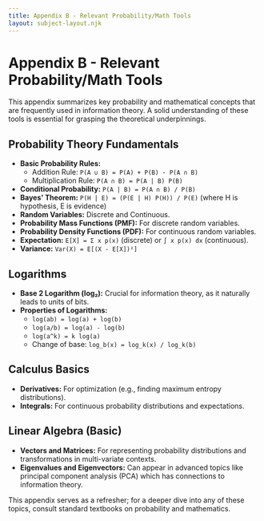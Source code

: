 ```yaml
---
title: Appendix B - Relevant Probability/Math Tools
layout: subject-layout.njk
---
```


# Appendix B - Relevant Probability/Math Tools

This appendix summarizes key probability and mathematical concepts that are frequently used in information theory. A solid understanding of these tools is essential for grasping the theoretical underpinnings.

## Probability Theory Fundamentals

-   **Basic Probability Rules:**
    -   Addition Rule: `P(A ∪ B) = P(A) + P(B) - P(A ∩ B)`
    -   Multiplication Rule: `P(A ∩ B) = P(A | B) P(B)`
-   **Conditional Probability:** `P(A | B) = P(A ∩ B) / P(B)`
-   **Bayes' Theorem:** `P(H | E) = (P(E | H) P(H)) / P(E)` (where H is hypothesis, E is evidence)
-   **Random Variables:** Discrete and Continuous.
-   **Probability Mass Functions (PMF):** For discrete random variables.
-   **Probability Density Functions (PDF):** For continuous random variables.
-   **Expectation:** `E[X] = Σ x p(x)` (discrete) or `∫ x p(x) dx` (continuous).
-   **Variance:** `Var(X) = E[(X - E[X])²]`

## Logarithms

-   **Base 2 Logarithm (log₂):** Crucial for information theory, as it naturally leads to units of bits.
-   **Properties of Logarithms:**
    -   `log(ab) = log(a) + log(b)`
    -   `log(a/b) = log(a) - log(b)`
    -   `log(a^k) = k log(a)`
    -   Change of base: `log_b(x) = log_k(x) / log_k(b)`

## Calculus Basics

-   **Derivatives:** For optimization (e.g., finding maximum entropy distributions).
-   **Integrals:** For continuous probability distributions and expectations.

## Linear Algebra (Basic)

-   **Vectors and Matrices:** For representing probability distributions and transformations in multi-variate contexts.
-   **Eigenvalues and Eigenvectors:** Can appear in advanced topics like principal component analysis (PCA) which has connections to information theory.

This appendix serves as a refresher; for a deeper dive into any of these topics, consult standard textbooks on probability and mathematics.